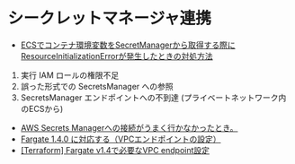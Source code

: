 # シークレットマネージャ連携


- [ECSでコンテナ環境変数をSecretManagerから取得する際にResourceInitializationErrorが発生したときの対処方法](https://dev.classmethod.jp/articles/tsnote-ecs-resourceinitializationerror/)

1. 実行 IAM ロールの権限不足
2. 誤った形式での SecretsManager への参照
3. SecretsManager エンドポイントへの不到達 (プライベートネットワーク内のECSから)


- [AWS Secrets Managerへの接続がうまく行かなかったとき。](https://zenn.dev/fagai/articles/7fafa11807ef19)
- [Fargate 1.4.0 に対応する（VPCエンドポイントの設定）](https://blog.fakiyer.com/entry/2020/05/11/184759)
- [[Terraform] Fargate v1.4で必要なVPC endpoint設定](https://zenn.dev/samuraikun/articles/0d22699a9878cd)